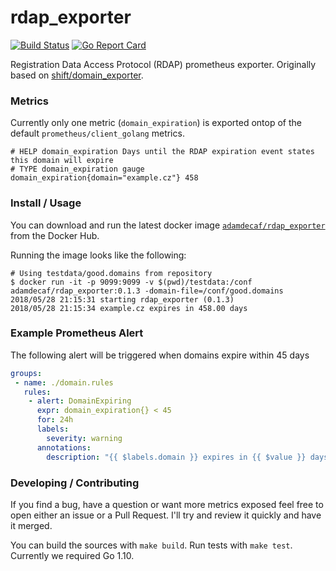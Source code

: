 # rdap_exporter

[![Build Status](https://travis-ci.org/adamdecaf/rdap_exporter.svg?branch=master)](https://travis-ci.org/adamdecaf/rdap_exporter)
[![Go Report Card](https://goreportcard.com/badge/github.com/adamdecaf/rdap_exporter)](https://goreportcard.com/report/github.com/adamdecaf/rdap_exporter)

Registration Data Access Protocol (RDAP) prometheus exporter. Originally based on [shift/domain_exporter](https://github.com/shift/domain_exporter).

### Metrics

Currently only one metric (`domain_expiration`) is exported ontop of the default `prometheus/client_golang` metrics.

```
# HELP domain_expiration Days until the RDAP expiration event states this domain will expire
# TYPE domain_expiration gauge
domain_expiration{domain="example.cz"} 458
```

### Install / Usage

You can download and run the latest docker image [`adamdecaf/rdap_exporter`](https://hub.docker.com/r/adamdecaf/rdap_exporter/) from the Docker Hub.

Running the image looks like the following:

```
# Using testdata/good.domains from repository
$ docker run -it -p 9099:9099 -v $(pwd)/testdata:/conf adamdecaf/rdap_exporter:0.1.3 -domain-file=/conf/good.domains
2018/05/28 21:15:31 starting rdap_exporter (0.1.3)
2018/05/28 21:15:34 example.cz expires in 458.00 days
```

### Example Prometheus Alert

The following alert will be triggered when domains expire within 45 days

```yaml
groups:
 - name: ./domain.rules
   rules:
    - alert: DomainExpiring
      expr: domain_expiration{} < 45
      for: 24h
      labels:
        severity: warning
      annotations:
        description: "{{ $labels.domain }} expires in {{ $value }} days"
```

### Developing / Contributing

If you find a bug, have a question or want more metrics exposed feel free to open either an issue or a Pull Request. I'll try and review it quickly and have it merged.

You can build the sources with `make build`. Run tests with `make test`. Currently we required Go 1.10.
